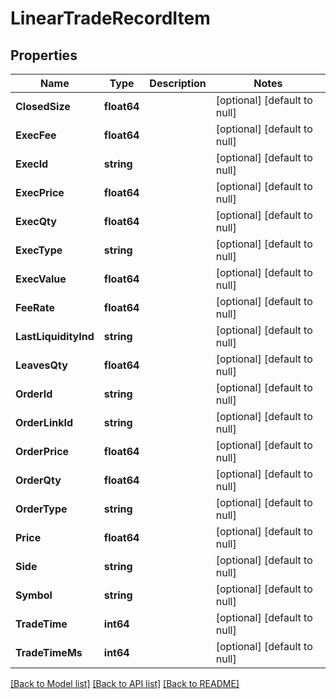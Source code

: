 # LinearTradeRecordItem

## Properties
Name | Type | Description | Notes
------------ | ------------- | ------------- | -------------
**ClosedSize** | **float64** |  | [optional] [default to null]
**ExecFee** | **float64** |  | [optional] [default to null]
**ExecId** | **string** |  | [optional] [default to null]
**ExecPrice** | **float64** |  | [optional] [default to null]
**ExecQty** | **float64** |  | [optional] [default to null]
**ExecType** | **string** |  | [optional] [default to null]
**ExecValue** | **float64** |  | [optional] [default to null]
**FeeRate** | **float64** |  | [optional] [default to null]
**LastLiquidityInd** | **string** |  | [optional] [default to null]
**LeavesQty** | **float64** |  | [optional] [default to null]
**OrderId** | **string** |  | [optional] [default to null]
**OrderLinkId** | **string** |  | [optional] [default to null]
**OrderPrice** | **float64** |  | [optional] [default to null]
**OrderQty** | **float64** |  | [optional] [default to null]
**OrderType** | **string** |  | [optional] [default to null]
**Price** | **float64** |  | [optional] [default to null]
**Side** | **string** |  | [optional] [default to null]
**Symbol** | **string** |  | [optional] [default to null]
**TradeTime** | **int64** |  | [optional] [default to null]
**TradeTimeMs** | **int64** |  | [optional] [default to null]

[[Back to Model list]](../README.md#documentation-for-models) [[Back to API list]](../README.md#documentation-for-api-endpoints) [[Back to README]](../README.md)


